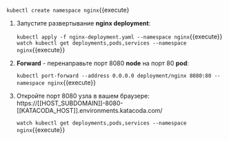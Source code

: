    `kubectl create namespace nginx`{{execute}

1. Запустите развертывание **nginx deployment**:

   `kubectl apply -f nginx-deployment.yaml --namespace nginx`{{execute}}
   `watch kubectl get deployments,pods,services --namespace nginx`{{execute}}
 
2. **Forward** - перенаправьте порт 8080 **node** на порт 80 **pod**:

   `kubectl port-forward --address 0.0.0.0 deployment/nginx 8080:80 --namespace nginx`{{execute}}

3. Откройте порт 8080 узла в вашем браузере: https://[[HOST_SUBDOMAIN]]-8080-[[KATACODA_HOST]].environments.katacoda.com/

    `watch kubectl get deployments,pods,services --namespace nginx`{{execute}}
